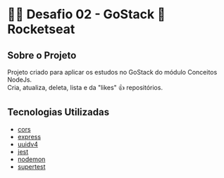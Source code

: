 <h1 aling="center"> 🐱‍🏍 Desafio 02 - GoStack 🚀 Rocketseat </h1>

## Sobre o Projeto

Projeto criado para aplicar os estudos no GoStack do módulo Conceitos NodeJs. <br />
Cria, atualiza, deleta, lista e da "likes" 👍 repositórios.

## Tecnologias Utilizadas 

- [cors](https://github.com/expressjs/cors)
- [express](https://github.com/expressjs/express)
- [uuidv4](https://github.com/thenativeweb/uuidv4)
- [jest](https://github.com/facebook/jest)
- [nodemon](https://github.com/remy/nodemon)
- [supertest](https://github.com/visionmedia/supertest)
